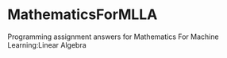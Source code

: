 # MathematicsForMLLA
 Programming assignment answers for Mathematics For Machine Learning:Linear Algebra 
